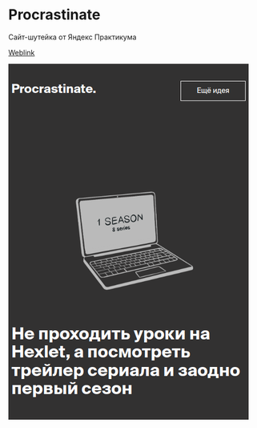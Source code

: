 # Procrastinate
Сайт-шутейка от Яндекс Практикума

[Weblink](https://dmitry1210.github.io/Procrastinate/)

![image](https://github.com/dmitry1210/Procrastinate/blob/main/src/%D0%A1%D0%BD%D0%B8%D0%BC%D0%BE%D0%BA%20%D1%8D%D0%BA%D1%80%D0%B0%D0%BD%D0%B0%20%D0%BE%D1%82%202023-02-14%2011-55-32.png)
